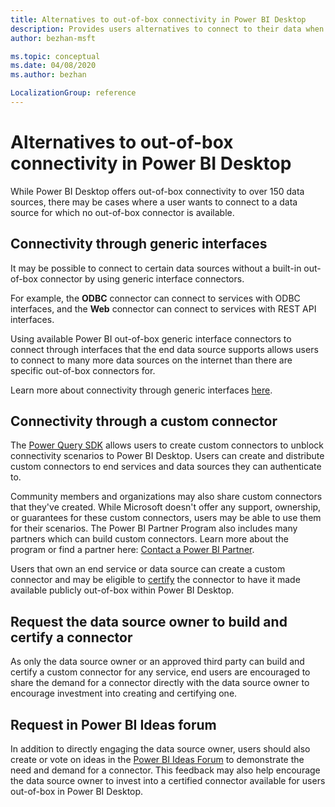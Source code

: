 ```yaml
---
title: Alternatives to out-of-box connectivity in Power BI Desktop
description: Provides users alternatives to connect to their data when no out-of-box connector is available
author: bezhan-msft

ms.topic: conceptual
ms.date: 04/08/2020
ms.author: bezhan

LocalizationGroup: reference
---
```


# Alternatives to out-of-box connectivity in Power BI Desktop

While Power BI Desktop offers out-of-box connectivity to over 150 data sources, there may be cases where a user wants to connect to a data source for which no out-of-box connector is available. 

## Connectivity through generic interfaces

It may be possible to connect to certain data sources without a built-in out-of-box connector by using generic interface connectors.

For example, the **ODBC** connector can connect to services with ODBC interfaces, and the **Web** connector can connect to services with REST API interfaces.

Using available Power BI out-of-box generic interface connectors to connect through interfaces that the end data source supports allows users to connect to many more data sources on the internet than there are specific out-of-box connectors for. 

Learn more about connectivity through generic interfaces [here](/power-bi/connect-data/desktop-connect-using-generic-interfaces).

## Connectivity through a custom connector

The [Power Query SDK](./installingsdk.md) allows users to create custom connectors to unblock connectivity scenarios to Power BI Desktop. Users can create and distribute custom connectors to end services and data sources they can authenticate to. 

Community members and organizations may also share custom connectors that they've created. While Microsoft doesn't offer any support, ownership, or guarantees for these custom connectors, users may be able to use them for their scenarios. The Power BI Partner Program also includes many partners which can build custom connectors. Learn more about the program or find a partner here: [Contact a Power BI Partner](https://powerbi.microsoft.com/find-a-partner/?term=Power+Query).

Users that own an end service or data source can create a custom connector and may be eligible to [certify](./CertificationSubmission.md) the connector to have it made available publicly out-of-box within Power BI Desktop. 

## Request the data source owner to build and certify a connector

As only the data source owner or an approved third party can build and certify a custom connector for any service, end users are encouraged to share the demand for a connector directly with the data source owner to encourage investment into creating and certifying one.

## Request in Power BI Ideas forum

In addition to directly engaging the data source owner, users should also create or vote on ideas in the [Power BI Ideas Forum](https://ideas.powerbi.com) to demonstrate the need and demand for a connector. This feedback may also help encourage the data source owner to invest into a certified connector available for users out-of-box in Power BI Desktop. 
